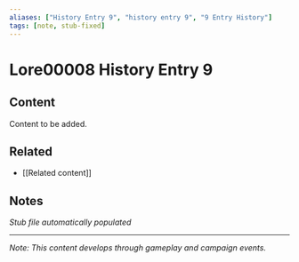 ```yaml
---
aliases: ["History Entry 9", "history entry 9", "9 Entry History"]
tags: [note, stub-fixed]
---
```


# Lore00008 History Entry 9

## Content
Content to be added.

## Related
- [[Related content]]

## Notes
*Stub file automatically populated*

---
*Note: This content develops through gameplay and campaign events.*